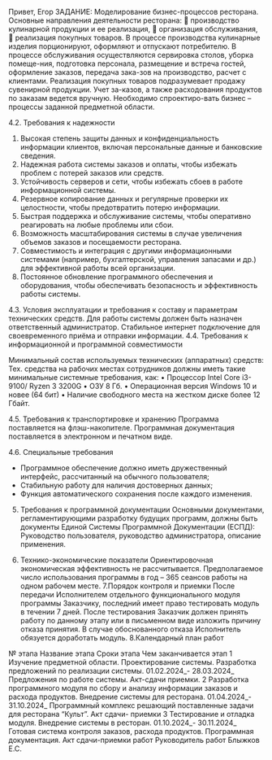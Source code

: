 

























Привет, Егор
ЗАДАНИЕ: Моделирование бизнес-процессов ресторана.
Основные направления деятельности ресторана:
	производство кулинарной продукции и ее реализация, 
	организация обслуживания,
	реализация покупных товаров. 
В процессе производства кулинарные изделия порционируют, оформляют и отпускают потребителю. В процессе обслуживания осуществляются сервировка столов, уборка помеще-ния, подготовка персонала, размещение и встреча гостей, оформление заказов, передача зака-зов на производство, расчет с клиентами.
Реализация покупных товаров подразумевает продажу сувенирной продукции. Учет за-казов, а также расходования продуктов по заказам ведется вручную. Необходимо спроектиро-вать бизнес –процессы заданной предметной области.


4.2.	Требования к надежности
1.	Высокая степень защиты данных и конфиденциальность информации клиентов, включая персональные данные и банковские сведения.
2.	Надежная работа системы заказов и оплаты, чтобы избежать проблем с потерей заказов или средств.
3.	Устойчивость серверов и сети, чтобы избежать сбоев в работе информационной системы.
4.	Резервное копирование данных и регулярные проверки их целостности, чтобы предотвратить потерю информации.
5.	Быстрая поддержка и обслуживание системы, чтобы оперативно реагировать на любые проблемы или сбои.
6.	Возможность масштабирования системы в случае увеличения объемов заказов и посещаемости ресторана.
7.	Совместимость и интеграция с другими информационными системами (например, бухгалтерской, управления запасами и др.) для эффективной работы всей организации.
8.	Постоянное обновление программного обеспечения и оборудования, чтобы обеспечивать безопасность и эффективность работы системы.

4.3.	Условия эксплуатации и требования к составу и параметрам технических средств.
 Для работы системы должен быть назначен ответственный администратор.
Стабильное интернет подключение для своевременного приёма и отправки информации.
4.4.	Требования к информационной и программной совместимости

Минимальный состав используемых технических (аппаратных) средств:
Тех. средства на рабочих местах сотрудников должны иметь такие минимальные системные требования, как:
•	Процессор Intel Core i3-9100/ Ryzen 3 3200G
•	ОЗУ  8 Гб.
•	Операционная версия Windows 10 и новее (64 бит)
•	Наличие свободного места на жестком диске более 12 Гбайт.

4.5.	Требования к транспортировке и хранению
Программа поставляется на флэш-накопителе. Программная документация поставляется в электронном и печатном виде.

4.6.	Специальные требования
-	Программное обеспечение должно иметь дружественный интерфейс, рассчитанный на обычного пользователя;
-	Стабильную работу для наличия достоверных данных;
-	Функция автоматического сохранения после каждого изменения.

5.	Требования к программной документации
Основными документами, регламентирующими разработку будущих программ, должны быть документы Единой Системы Программной Документации (ЕСПД): Руководство пользователя, руководство администратора, описание применения.

6.	Технико-экономические показатели
Ориентировочная экономическая эффективность не рассчитывается. Предполагаемое число использования программы в год – 365 сеансов работы на одном рабочем месте.
7.Порядок контроля и приемки
После передачи Исполнителем отдельного функционального модуля программы Заказчику, последний имеет право тестировать модуль в течении 7 дней. После тестирования Заказчик должен принять работу по данному этапу или в письменном виде изложить причину отказа принятия. В случае обоснованного отказа Исполнитель обязуется доработать модуль.
8.Календарный план работ

№
этапа	Название этапа	Сроки этапа	Чем заканчивается этап
1	Изучение предметной области. Проектирование системы. Разработка
предложений по реализации системы.	01.02.2024_-
28.03.2024_	Предложения по работе системы. Акт-сдачи приемки.
2	Разработка программного модуля по сбору и анализу информации заказов и расхода продуктов.
Внедрение системы для ресторана.	01.04.2024_-
31.10.2024_	Программный комплекс решающий
поставленные задачи для ресторана “Культ”. Акт сдачи-
приемки
3	Тестирование и отладка
модуля. Внедрение системы в ресторан.	01.10.2024_-
30.11.2024_	Готовая система контроля заказов, расхода продуктов.
Программная документация.
Акт сдачи-приемки работ
Руководитель работ	Блыжков Е.С.

 
